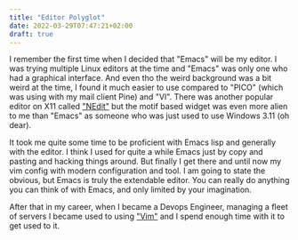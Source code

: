 ```yaml
---
title: "Editor Polyglot"
date: 2022-03-29T07:47:21+02:00
draft: true
---
```

I remember the first time when I decided that "Emacs" will be my editor. I was
trying multiple Linux editors at the time and "Emacs" was only one who had a
graphical interface. And even tho the weird background was a bit weird at the
time, I found it much easier to use compared to "PICO" (which was using with my
mail client Pine) and "VI". There was another popular editor on X11 called
["NEdit"](https://en.wikipedia.org/wiki/NEdit) but the motif based widget was
even more alien to me than "Emacs" as someone who was just used to use Windows
3.11 (oh dear).

It took me quite some time to be proficient with Emacs lisp and generally with
the editor. I think I used for quite a while Emacs just by copy and pasting and
hacking things around. But finally I get there and until now my vim config
with modern configuration and tool. I am going to state the obvious, but Emacs is
truly the extendable editor. You can really do anything you can think of with
Emacs, and only limited by your imagination.

After that in my career, when I became a Devops Engineer, managing a fleet of
servers I became used to using ["Vim"](https://en.wikipedia.org/wiki/Vim) and I
spend enough time with it to get used to it.
